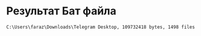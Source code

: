 # Результат Бат файла
```
C:\Users\faraz\Downloads\Telegram Desktop, 109732418 bytes, 1498 files
```
